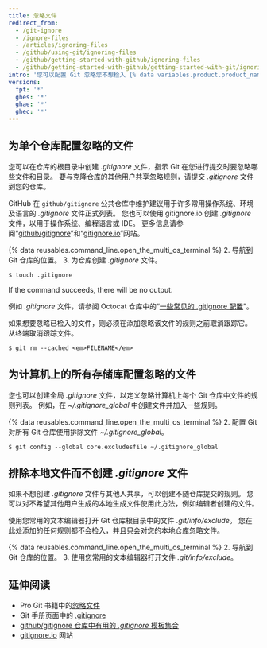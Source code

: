 ```yaml
---
title: 忽略文件
redirect_from:
  - /git-ignore
  - /ignore-files
  - /articles/ignoring-files
  - /github/using-git/ignoring-files
  - /github/getting-started-with-github/ignoring-files
  - /github/getting-started-with-github/getting-started-with-git/ignoring-files
intro: '您可以配置 Git 忽略您不想检入 {% data variables.product.product_name %} 的文件。'
versions:
  fpt: '*'
  ghes: '*'
  ghae: '*'
  ghec: '*'
---
```


## 为单个仓库配置忽略的文件

您可以在仓库的根目录中创建 *.gitignore* 文件，指示 Git 在您进行提交时要忽略哪些文件和目录。 要与克隆仓库的其他用户共享忽略规则，请提交 *.gitignore* 文件到您的仓库。

GitHub 在 `github/gitignore` 公共仓库中维护建议用于许多常用操作系统、环境及语言的 *.gitignore* 文件正式列表。 您也可以使用 gitignore.io 创建 *.gitignore* 文件，以用于操作系统、编程语言或 IDE。 更多信息请参阅“[github/gitignore](https://github.com/github/gitignore)”和“[gitignore.io](https://www.gitignore.io/)”网站。

{% data reusables.command_line.open_the_multi_os_terminal %}
2. 导航到 Git 仓库的位置。
3. 为仓库创建 *.gitignore* 文件。
   ```shell
   $ touch .gitignore
  ```

   If the command succeeds, there will be no output.

例如 *.gitignore* 文件，请参阅 Octocat 仓库中的“[一些常见的 .gitignore 配置](https://gist.github.com/octocat/9257657)”。

如果想要忽略已检入的文件，则必须在添加忽略该文件的规则之前取消跟踪它。 从终端取消跟踪文件。

```shell
$ git rm --cached <em>FILENAME</em>
```

## 为计算机上的所有存储库配置忽略的文件

您也可以创建全局 *.gitignore* 文件，以定义忽略计算机上每个 Git 仓库中文件的规则列表。 例如，在 *~/.gitignore_global* 中创建文件并加入一些规则。

{% data reusables.command_line.open_the_multi_os_terminal %}
2. 配置 Git 对所有 Git 仓库使用排除文件 *~/.gitignore_global*。
  ```shell
  $ git config --global core.excludesfile ~/.gitignore_global
  ```

## 排除本地文件而不创建 *.gitignore* 文件

如果不想创建 *.gitignore* 文件与其他人共享，可以创建不随仓库提交的规则。 您可以对不希望其他用户生成的本地生成文件使用此方法，例如编辑者创建的文件。

使用您常用的文本编辑器打开 Git 仓库根目录中的文件 *.git/info/exclude*。 您在此处添加的任何规则都不会检入，并且只会对您的本地仓库忽略文件。

{% data reusables.command_line.open_the_multi_os_terminal %}
2. 导航到 Git 仓库的位置。
3. 使用您常用的文本编辑器打开文件 *.git/info/exclude*。

## 延伸阅读

* Pro Git 书籍中的[忽略文件](https://git-scm.com/book/en/v2/Git-Basics-Recording-Changes-to-the-Repository#_ignoring)
* Git 手册页面中的 [.gitignore](https://git-scm.com/docs/gitignore)
* [github/gitignore 仓库中有用的 *.gitignore* 模板集合](https://github.com/github/gitignore)
* [gitignore.io](https://www.gitignore.io/) 网站
